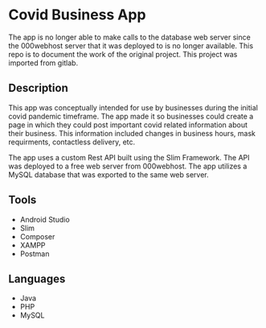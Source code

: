 # Covid Business App 

The app is no longer able to make calls to the database web server since the 000webhost server that it was deployed to is no longer available. This repo is to document the work of the original project. This project was imported from gitlab.

## Description

This app was conceptually intended for use by businesses during the initial covid pandemic timeframe. The app made it so businesses could create a page in which they could post important covid related information about their business. This information included changes in business hours, mask requirments, contactless delivery, etc.

The app uses a custom Rest API built using the Slim Framework. The API was deployed to a free web server from 000webhost. The app utilizes a MySQL database that was exported to the same web server. 

## Tools 

* Android Studio 
* Slim 
* Composer
* XAMPP 
* Postman

## Languages

* Java
* PHP
* MySQL